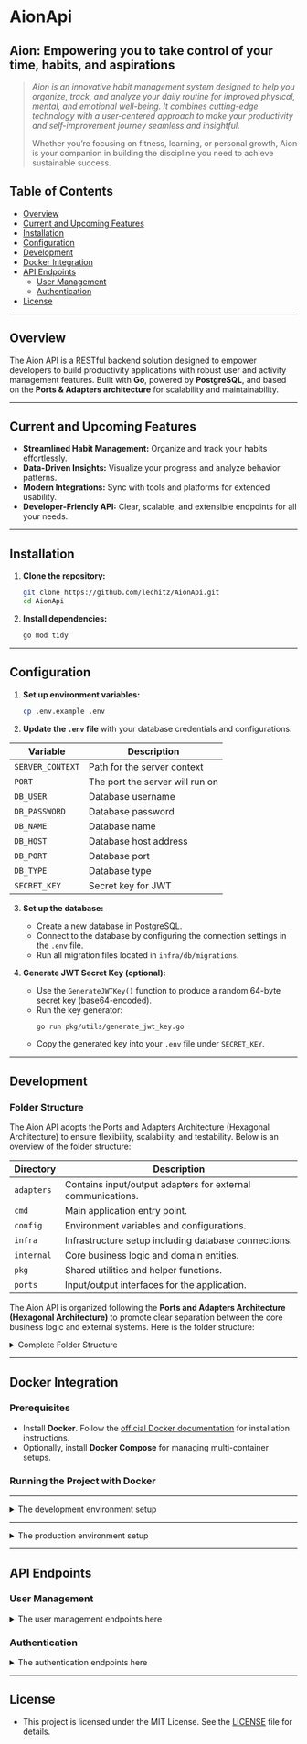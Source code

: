 # AionApi

## Aion: Empowering you to take control of your time, habits, and aspirations

> _Aion is an innovative habit management system designed to help you organize, track, and analyze your daily routine for improved physical, mental, and emotional well-being. It combines cutting-edge technology with a user-centered approach to make your productivity and self-improvement journey seamless and insightful._
>
> Whether you’re focusing on fitness, learning, or personal growth, Aion is your companion in building the discipline you need to achieve sustainable success.

## **Table of Contents**

- [Overview](#overview)
- [Current and Upcoming Features](#Current-and-Upcoming-Features)
- [Installation](#installation)
- [Configuration](#configuration)
- [Development](#development)
- [Docker Integration](#docker-integration)
- [API Endpoints](#api-endpoints)
    - [User Management](#user-management)
    - [Authentication](#authentication)
- [License](#license)

---

## **Overview**

The Aion API is a RESTful backend solution designed to empower developers to build productivity applications with robust user and activity management features. Built with **Go**, powered by **PostgreSQL**, and based on the **Ports & Adapters architecture** for scalability and maintainability.

---

## **Current and Upcoming Features**

- **Streamlined Habit Management:** Organize and track your habits effortlessly.
- **Data-Driven Insights:** Visualize your progress and analyze behavior patterns.
- **Modern Integrations:** Sync with tools and platforms for extended usability.
- **Developer-Friendly API:** Clear, scalable, and extensible endpoints for all your needs.

---

## **Installation**

1. **Clone the repository:**
   ```bash
   git clone https://github.com/lechitz/AionApi.git
   cd AionApi
   ```

2. **Install dependencies:**
   ```bash
   go mod tidy
   ```

---

## **Configuration**

1. **Set up environment variables:**
   ```bash
   cp .env.example .env
   ```

2. **Update the `.env` file** with your database credentials and configurations:

<div style="text-align: center;">

| Variable         | Description                     |
|------------------|---------------------------------|
| `SERVER_CONTEXT` | Path for the server context     |
| `PORT`           | The port the server will run on |
| `DB_USER`        | Database username               |
| `DB_PASSWORD`    | Database password               |
| `DB_NAME`        | Database name                   |
| `DB_HOST`        | Database host address           |
| `DB_PORT`        | Database port                   |
| `DB_TYPE`        | Database type                   |
| `SECRET_KEY`     | Secret key for JWT              |

</div>

3. **Set up the database:**
    - Create a new database in PostgreSQL.
    - Connect to the database by configuring the connection settings in the `.env` file.
    - Run all migration files located in `infra/db/migrations`.

4. **Generate JWT Secret Key (optional):**
    - Use the `GenerateJWTKey()` function to produce a random 64-byte secret key (base64-encoded).
    - Run the key generator:
      ```bash
      go run pkg/utils/generate_jwt_key.go
      ```
    - Copy the generated key into your `.env` file under `SECRET_KEY`.

---

## **Development**

### **Folder Structure**

The Aion API adopts the Ports and Adapters Architecture (Hexagonal Architecture) to ensure flexibility, scalability, and testability. Below is an overview of the folder structure:

<div style="text-align: center;">

| Directory       | Description                                                 |
|-----------------|-------------------------------------------------------------|
| `adapters`      | Contains input/output adapters for external communications. |
| `cmd`           | Main application entry point.                               |
| `config`        | Environment variables and configurations.                   |
| `infra`         | Infrastructure setup including database connections.        |
| `internal`      | Core business logic and domain entities.                    |
| `pkg`           | Shared utilities and helper functions.                      |
| `ports`         | Input/output interfaces for the application.                |

</div>



The Aion API is organized following the **Ports and Adapters Architecture (Hexagonal Architecture)** to promote clear separation between the core business logic and external systems. Here is the folder structure:

<details>
<summary>
Complete Folder Structure
</summary>

```plaintext
.
├── adapters
│   ├── input
│   │   └── http
│   │       ├── dto
│   │       ├── handlers
│   │       └── server

│   └── output
│       ├── cache
│       │   └── redis
│       └── db
│           └── postgres
├── app
│   ├── bootstrap
│   ├── config
│   ├── logger
│   ├── logs
│   └── middlewares
│       └── auth
├── cmd
│   └── aion-api
│       └── main.go
├── core
│   ├── domain
│   │   ├── entities
│   │   ├── events
│   │   └── exceptions
│   ├── msg
│   └── service
├── infra
│   ├── cache
│   │   ├── redis.go
│   │   └── redis_messages.go
│   ├── db
│   │   ├── migrations
│   │   ├── postgres
│   │   │   └── migrations
│   ├── messaging
│   ├── observability
├── pkg
│   ├── contextkeys
│   ├── errors
│   └── utils
├── ports
│   ├── input
│   │   └── http
│   └── output
│       ├── cache
│       └── db
├── .env
├── .env.example
├── .gitignore
├── docker-compose-dev.yaml
├── docker-compose-prod.yaml
├── Dockerfile
├── go.mod
├── LICENSE
├── Makefile
└──  README.md
```

</details>

---

## **Docker Integration**

### **Prerequisites**

- Install **Docker**. Follow the [official Docker documentation](https://docs.docker.com/get-docker/) for installation instructions.
- Optionally, install **Docker Compose** for managing multi-container setups.

### **Running the Project with Docker**

---

<details>
<summary> 
 The development environment setup
</summary>

1. **Build the development image:**
   ```bash
   make docker-build-dev
   ```

2. **Start the development environment:**
   ```bash
   make docker-compose-dev-up
   ```

3. **Stop the development environment:**
   ```bash
   make docker-compose-dev-down
   ```
</details>

----

<details>
<summary> 
 The production environment setup
</summary>

1. **Build the production image:**
   ```bash
   make docker-build-prod
   ```

2. **Start the production environment:**
   ```bash
   make docker-compose-prod-up
   ```

3. **Stop the production environment:**
   ```bash
   make docker-compose-prod-down
   ```

</details>

---

## **API Endpoints**

### **User Management**

<details>
<summary> 
 The user management endpoints here
</summary>

#### **Create User**

- **Method:** `POST`
- **Endpoint:** `localhost:5001/aion-api/user/create`
- **Request Body:**

  ```json
  {
    "name": "John Doe",
    "username": "johndoe",
    "email": "johndoe@example.com",
    "password": "securePassword123"
  }
  ```
- **Response:**

  ```json
  {
    "message": "user created successfully",
    "result": {
        "id": 1,
        "name": "John Doe",
        "username": "johndoe",
        "email": "johndoe@example.com"
    },
    "date": "2025-01-07T15:41:50.803251738Z"
  }
  ```

#### **Get All Users**

- **Method:** `GET`
- **Endpoint:** `localhost:5001/aion-api/user/all`
- **Headers:**
    - `Authorization: Bearer <token>`
- **Response:**

  ```json
  {
    "message": "users get successfully",
    "result": [
        {
            "id": 1,
            "name": "John Doe",
            "username": "johndoe",
            "email": "johndoe@example.com",
            "created_at": "2025-01-07T15:41:50.800147Z"
        },
        {
            "id": 2,
            "name": "Alice Smith",
            "username": "alicesmith",
            "email": "alice.smith@example.com",
            "created_at": "2025-01-07T15:56:32.174753Z"
        }
    ],
    "date": "2025-01-07T15:56:35.028477172Z"
  }
  ```

#### **Get User by ID**

- **Method:** `GET`
- **Endpoint:** `localhost:5001/aion-api/user/{id}`
- **Headers:**
    - `Authorization: Bearer <token>`
- **Response:**

  ```json
  {
    "message": "user get successfully",
    "result": [
        {
            "id": 1,
            "name": "John Doe",
            "username": "johndoe",
            "email": "johndoe@example.com",
            "created_at": "2025-01-07T15:41:50.800147Z"
        }
    ],
    "date": "2025-01-07T15:59:05.406681717Z"
  }
  ```

#### **Update User**

- **Method:** `PUT`
- **Endpoint:** `localhost:5001/aion-api/user/{id}`
- **Request Body:**

  ```json
  {
      "name": "Mark Taylor",
      "username": "markt89",
      "email": "mark.taylor@example.com"
  }
  ```
- **Response:**

  ```json
  {
    "message": "user updated successfully",
    "result": {
        "id": 2,
        "name": "Mark Taylor",
        "username": "markt89",
        "email": "mark.taylor@example.com",
        "updated_at": "2025-01-07T16:01:47.919084Z"
    },
    "date": "2025-01-07T16:01:47.929188372Z"
  }
  ```

#### **Soft Delete User**

- **Method:** `DELETE`
- **Endpoint:** `localhost:5001/aion-api/user/{id}`
- **Headers:**
    - `Authorization: Bearer <token>`

</details>

### **Authentication**

<details>
<summary> 
 The authentication endpoints here
</summary>

#### **Login**

- **Method:** `POST`
- **Endpoint:** `localhost:5001/aion-api/login`
- **Request Body:**

  ```json
  {
      "username": "johndoe",
      "password": "securePassword123"
  }
  ```
- **Response:**

  ```json
  {
    "message": "success to login",
    "result": {
        "username": "johndoe",
        "token": "eyJhbUHaiHL9AS6IkpXVCJ9.eyJhdXRob3JKAPkSVnS"
    },
    "date": "2025-01-07T15:50:48.751092612Z"
  }
  ```
</details>


---

## **License**

- This project is licensed under the MIT License. See the [LICENSE](LICENSE) file for details.
